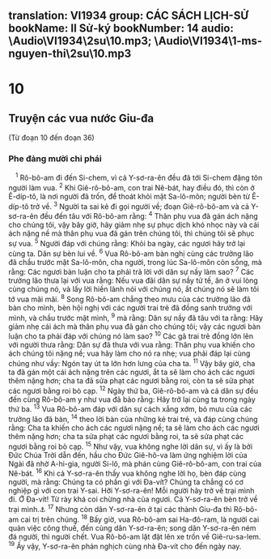 translation: VI1934
group: CÁC SÁCH LỊCH-SỬ
bookName: II Sử-ký 
bookNumber: 14
audio: \Audio\VI1934\2su\10.mp3; \Audio\VI1934\1-ms-nguyen-thi\2su\10.mp3
-------

<div class="title"><h1>10</h1><h2>Truyện các vua nước Giu-đa</h2><p>(Từ đoạn 10 đến đoạn 36)</p><h3>Phe đảng mười chi phái</h3></div>
<span class="verse 2su_10_1"> <sup>1</sup> Rô-bô-am đi đến Si-chem, vì cả Y-sơ-ra-ên đều đã tới Si-chem đặng tôn người làm vua. </span>
<span class="verse 2su_10_2"><sup>2</sup> Khi Giê-rô-bô-am, con trai Nê-bát, hay điều đó, thì còn ở Ê-díp-tô, là nơi người đã trốn, để thoát khỏi mặt Sa-lô-môn; người bèn từ Ê-díp-tô trở về. </span>
<span class="verse 2su_10_3"><sup>3</sup> Người ta sai kẻ đi gọi người về; đoạn Giê-rô-bô-am và cả Y-sơ-ra-ên đều đến tâu với Rô-bô-am rằng: </span>
<span class="verse 2su_10_4"><sup>4</sup> Thân phụ vua đã gán ách nặng cho chúng tôi, vậy bây giờ, hãy giảm nhẹ sự phục dịch khó nhọc này và cái ách nặng nề mà thân phụ vua đã gán trên chúng tôi, thì chúng tôi sẽ phục sự vua. </span>
<span class="verse 2su_10_5"><sup>5</sup> Người đáp với chúng rằng: Khỏi ba ngày, các ngươi hãy trở lại cùng ta. Dân sự bèn lui về. </span>
<span class="verse 2su_10_6"><sup>6</sup> Vua Rô-bô-am bàn nghị cùng các trưởng lão đã chầu trước mặt Sa-lô-môn, cha người, trong lúc Sa-lô-môn còn sống, mà rằng: Các ngươi bàn luận cho ta phải trả lời với dân sự nầy làm sao? </span>
<span class="verse 2su_10_7"><sup>7</sup> Các trưởng lão thưa lại với vua rằng: Nếu vua đãi dân sự nầy tử tế, ăn ở vui lòng cùng chúng nó, và lấy lời hiền lành nói với chúng nó, ắt chúng nó sẽ làm tôi tớ vua mãi mãi. </span>
<span class="verse 2su_10_8"><sup>8</sup> Song Rô-bô-am chẳng theo mưu của các trưởng lão đã bàn cho mình, bèn hội nghị với các người trai trẻ đã đồng sanh trưởng với mình, và chầu trước mặt mình, </span>
<span class="verse 2su_10_9"><sup>9</sup> mà rằng: Dân sự nầy đã tâu với ta rằng: Hãy giảm nhẹ cái ách mà thân phụ vua đã gán cho chúng tôi; vậy các ngươi bàn luận cho ta phải đáp với chúng nó làm sao? </span>
<span class="verse 2su_10_10"><sup>10</sup> Các gã trai trẻ đồng lớn lên với người thưa rằng: Dân sự đã thưa với vua rằng: Thân phụ vua khiến cho ách chúng tôi nặng nề; vua hãy làm cho nó ra nhẹ; vua phải đáp lại cùng chúng như vầy: Ngón tay út ta lớn hơn lưng của cha ta. </span>
<span class="verse 2su_10_11"><sup>11</sup> Vậy bây giờ, cha ta đã gán một cái ách nặng trên các ngươi, ắt ta sẽ làm cho ách các ngươi thêm nặng hơn; cha ta đã sửa phạt các ngươi bằng roi, còn ta sẽ sửa phạt các ngươi bằng roi bò cạp. </span>
<span class="verse 2su_10_12"><sup>12</sup> Ngày thứ ba, Giê-rô-bô-am và cả dân sự đều đến cùng Rô-bô-am y như vua đã bảo rằng: Hãy trở lại cùng ta trong ngày thứ ba. </span>
<span class="verse 2su_10_13"><sup>13</sup> Vua Rô-bô-am đáp với dân sự cách xẳng xớm, bỏ mưu của các trưởng lão đã bàn, </span>
<span class="verse 2su_10_14"><sup>14</sup> theo lời bàn của những kẻ trai trẻ, và đáp cùng chúng rằng: Cha ta khiến cho ách các ngươi nặng nề; ta sẽ làm cho ách các ngươi thêm nặng hơn; cha ta sửa phạt các ngươi bằng roi, ta sẽ sửa phạt các ngươi bằng roi bò cạp. </span>
<span class="verse 2su_10_15"><sup>15</sup> Như vậy, vua không nghe lời dân sự, vì ấy là bởi Đức Chúa Trời dẫn đến, hầu cho Đức Giê-hô-va làm ứng nghiệm lời của Ngài đã nhờ A-hi-gia, người Si-lô, mà phán cùng Giê-rô-bô-am, con trai của Nê-bát. </span>
<span class="verse 2su_10_16"><sup>16</sup> Khi cả Y-sơ-ra-ên thấy vua không nghe lời họ, bèn đáp cùng người, mà rằng: Chúng ta có phần gì với Đa-vít? Chúng ta chẳng có cơ nghiệp gì với con trai Y-sai. Hỡi Y-sơ-ra-ên! Mỗi người hãy trở về trại mình đi. Ớ Đa-vít! Từ rày khá coi chừng nhà của ngươi. Cả Y-sơ-ra-ên bèn trở về trại mình.<a data-toggle="tooltip" data-placement="bottom" title="2Sa 20:1">⚓</a></span>
<span class="verse 2su_10_17"><sup>17</sup> Nhưng còn dân Y-sơ-ra-ên ở tại các thành Giu-đa thì Rô-bô-am cai trị trên chúng. </span>
<span class="verse 2su_10_18"><sup>18</sup> Bấy giờ, vua Rô-bô-am sai Ha-đô-ram, là người cai quản việc công thuế, đến cùng dân Y-sơ-ra-ên; song dân Y-sơ-ra-ên ném đá người, thì người chết. Vua Rô-bô-am lật đật lên xe trốn về Giê-ru-sa-lem. </span>
<span class="verse 2su_10_19"><sup>19</sup> Ấy vậy, Y-sơ-ra-ên phản nghịch cùng nhà Đa-vít cho đến ngày nay. <br/></span>

